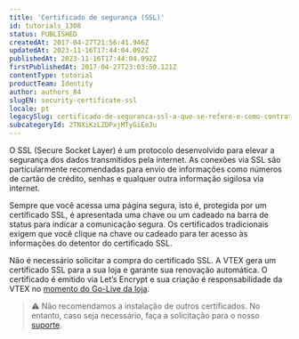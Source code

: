 ```yaml
---
title: 'Certificado de segurança (SSL)'
id: tutorials_1308
status: PUBLISHED
createdAt: 2017-04-27T21:56:41.946Z
updatedAt: 2023-11-16T17:44:04.092Z
publishedAt: 2023-11-16T17:44:04.092Z
firstPublishedAt: 2017-04-27T23:03:50.121Z
contentType: tutorial
productTeam: Identity
author: authors_84
slugEN: security-certificate-ssl
locale: pt
legacySlug: certificado-de-seguranca-ssl-a-que-se-refere-e-como-contratar
subcategoryId: 2TNXiKzLZOPxjMTyGiEeJu
---
```


O SSL (Secure Socket Layer) é um protocolo desenvolvido para elevar a segurança dos dados transmitidos pela internet. As conexões via SSL são particularmente recomendadas para envio de informações como números de cartão de crédito, senhas e qualquer outra informação sigilosa via internet.

Sempre que você acessa uma página segura, isto é, protegida por um certificado SSL, é apresentada uma chave ou um cadeado na barra de status para indicar a comunicação segura. Os certificados tradicionais exigem que você clique na chave ou cadeado para ter acesso às informações do detentor do certificado SSL.

Não é necessário solicitar a compra do certificado SSL. A VTEX gera um certificado SSL para a sua loja e garante sua renovação automática. O certificado é emitido via Let’s Encrypt e sua criação é responsabilidade da VTEX no [momento do Go-Live da loja](https://help.vtex.com/pt/tutorial/configurando-o-apontamento-de-dns-para-a-vtex--tutorials_4280).

>⚠️ Não recomendamos a instalação de outros certificados. No entanto, caso seja necessário, faça a solicitação para o nosso [suporte](https://help.vtex.com/pt/support).

